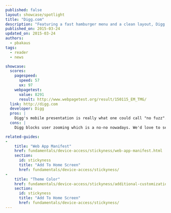 ```yaml
---
published: false
layout: showcase/spotlight
title: "Digg.com"
description: "Featuring a fast hamburger menu and a clean layout, Digg works amazingly well on mobile."
published_on: 2015-03-24
updated_on: 2015-03-24
authors:
  - pbakaus
tags: 
  - reader
  - news

showcase:
  scores:
    pagespeed:
      speed: 57
      ux: 97
    webpagetest:
      value: 8291
      result: http://www.webpagetest.org/result/150115_EM_TMG/
  link: http://digg.com
  developer: Digg
  pros: |
    Digg's mobile presentation is really what one could call "no fuzz". They focus on their core experience, and while the layout is clean and simple, they got all of their basic functionality covered. The reduction makes the layout blazing fast, as well as the expandable Hamburger menu.
  cons: |
    Digg blocks user zooming which is a no-no nowadays. We'd love to see them add a [manifest](/web/fundamentals/device-access/stickyness) so that you can install the web app on Android, as well as [theme-color support](/web/fundamentals/device-access/stickyness/additional-customizations.html).

related-guides:
-
    title: "Web App Manifest"
    href: fundamentals/device-access/stickyness/web-app-manifest.html
    section:
      id: stickyness
      title: "Add To Home Screen"
      href: fundamentals/device-access/stickyness/
-
    title: "Theme Color"
    href: fundamentals/device-access/stickyness/additional-customizations.html
    section:
      id: stickyness
      title: "Add To Home Screen"
      href: fundamentals/device-access/stickyness/
---
```


